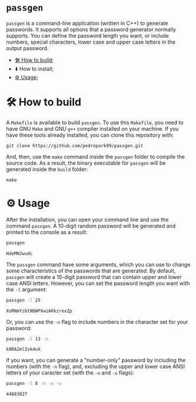 # `passgen`
`passgen` is a command-line application (written in C++) to generate passwords. It supports all options that a password generator normally supports. You can define the password length you want, or include numbers, special characters, lower case and upper case letters in the output password.

- [🛠 How to build](#🛠-how-to-build);
- ⬇️ How to install;
- [⚙️ Usage](#⚙️-usage);

# 🛠 How to build

A `Makefile` is available to build `passgen`. To use this `Makefile`, you need to have GNU `Make` and GNU `g++` compiler installed on your machine. If you have these tools already installed, you can clone this repository with:

```
git clone https://github.com/pedropark99/passgen.git
```

And, then, use the `make` command inside the `passgen` folder to compile the source code. As a result, the binary executable for `passgen` will be generated inside the `build` folder:

```
make
```

# ⚙️ Usage

After the installation, you can open your command line and use the command `passgen`. A 10-digit random password will be generated and printed to the console as a result:

```sh
passgen
```
```
HdeMNJwudc
```

The `passgen` command have some arguments, which you can use to change some characteristics of the passwords that are generated. By default, `passgen` will create a 10-digit password that can contain upper and lower case ANSI letters. However, you can set the password length you want with the `-l` argument:

```sh
passgen -l 25
```
```
XoRNmYibtNOWPXwiAKkzrexZp
```

Or, you can use the `-n` flag to include numbers in the character set for your password:

```sh
passgen -l 13 -n
```
```
k8RA2ml2vk4uX
```

If you want, you can generate a "number-only" password by including the numbers (with the `-n` flag), and, excluding the upper and lower case ANSI letters of your caracter set (with the `-o` and `-u` flags):

```sh
passgen -l 8 -n -o -u
```
```
44883027
```